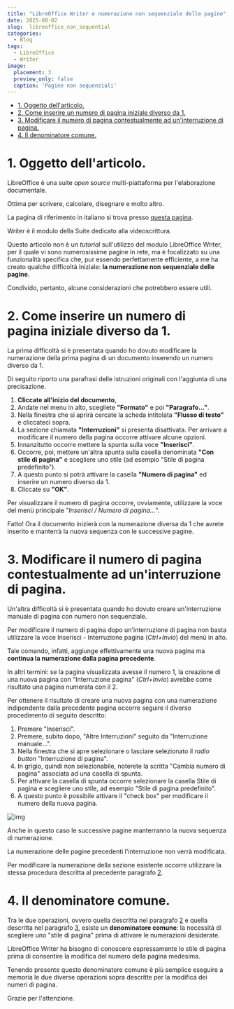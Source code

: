 ```yaml
---
title: "LibreOffice Writer e numerazione non sequenziale delle pagine"
date: 2025-08-02
slug:  libreoffice_non_sequential
categories:
  - Blog
tags:
  - LibreOffice
  - Writer
image:
  placement: 3
  preview_only: false 
  caption: 'Pagine non sequenziali'
---
```



- [1. Oggetto dell'articolo.](#1-oggetto-dellarticolo)
- [2. Come inserire un numero di pagina iniziale diverso da 1.](#2-come-inserire-un-numero-di-pagina-iniziale-diverso-da-1)
- [3. Modificare il numero di pagina contestualmente ad un'interruzione di pagina.](#3-modificare-il-numero-di-pagina-contestualmente-ad-uninterruzione-di-pagina)
- [4. Il denominatore comune.](#4-il-denominatore-comune)


# 1. Oggetto dell'articolo.

LibreOffice è una suite  *open source* multi-piattaforma per l'elaborazione documentale.

Ottima per  scrivere, calcolare, disegnare e molto altro. 

La pagina di riferimento in italiano si trova presso  [questa pagina](https://it.libreoffice.org/).

Writer è il modulo della Suite dedicato alla videoscrittura.

Questo articolo non è un *tutorial* sull'utilizzo del modulo LibreOffice  Writer,  per il quale vi sono numerosissime pagine in rete, ma è focalizzato su una funzionalità specifica che, pur essendo perfettamente  efficiente, a me ha creato qualche difficoltà iniziale: **la numerazione non sequenziale delle pagine**.

Condivido, pertanto, alcune considerazioni che potrebbero essere utili.


# 2. Come inserire un numero di pagina iniziale diverso da 1.

La prima difficoltà si è presentata quando  ho dovuto modificare la numerazione della prima pagina di un documento inserendo  un numero diverso da 1.

Di seguito riporto una parafrasi delle istruzioni originali con l'aggiunta di  una precisazione.

1.  ****Cliccate all'inizio del  documento****,
2.  Andate nel menu in alto, scegliete ****"Formato"**** e poi ****"Paragrafo&#x2026;"****.
3.  Nella finestra che si aprirà cercate  la scheda intitolata ****"Flusso di testo"**** e cliccateci sopra.
4.  La sezione chiamata ****"Interruzioni"**** si presenta disattivata. Per arrivare a modificare il numero della pagina occorre attivare alcune opzioni.
5.  Innanzitutto occorre mettere la  spunta sulla voce  ****"Inserisci"****.
6.  Occorre, poi, mettere un'altra spunta sulla casella denominata  ****"Con stile di pagina"**** e scegliere uno stile (ad esempio "Stile di pagina predefinito").
7.  A questo punto si potrà attivare la casella  ****"Numero di pagina"****  ed inserire un numero  diverso da 1.
8.  Cliccate su ****"OK"****.

Per visualizzare il numero di pagina occorre, ovviamente, utilizzare la voce del menù principale "*Inserisci / Numero di pagina&#x2026;*".

Fatto! Ora il documento inizierà con la numerazione diversa da 1 che avrete  inserito e manterrà la nuova sequenza con le successive pagine.


# 3. Modificare il numero di pagina contestualmente ad un'interruzione di pagina.

Un'altra  difficoltà si è presentata quando ho dovuto creare un'interruzione manuale di pagina con numero non sequenziale.

Per modificare il numero di pagina dopo un'interruzione di pagina non basta utilizzare la voce Inserisci - Interruzione pagina (*Ctrl+Invio*)  del menù in alto.

Tale comando, infatti, aggiunge effettivamente una nuova pagina ma **continua la numerazione dalla pagina precedente**.

In altri termini: se la pagina visualizzata avesse il numero 1, la creazione di una nuova pagina con "Interruzione pagina" (*Ctrl+Invio*) avrebbe come risultato una pagina numerata con il 2.

Per ottenere il risultato di creare una nuova pagina con una numerazione indipendente dalla precedente pagina occorre seguire il diverso procedimento di seguito descritto:

1.  Premere "Inserisci".
2.  Premere, subito dopo, "Altre Interruzioni" seguito da "Interruzione manuale&#x2026;".
3.  Nella finestra che si apre selezionare o lasciare selezionato il *radio button* "Interruzione di pagina".
4.  In grigio, quindi non selezionabile, noterete la scritta "Cambia numero di pagina" associata ad una casella di spunta.
5.  Per attivare la casella di spunta occorre  selezionare la casella  Stile di pagina e scegliere uno stile, ad esempio "Stile di pagina predefinito".
6.  A questo punto è possibile attivare il "check box" per  modificare il numero  della  nuova pagina.

![img](./insert_break_writer_it.png)

Anche in questo caso le successive pagine manterranno la nuova sequenza di numerazione.

La numerazione delle pagine precedenti l'interruzione non verrà modificata.

Per modificare la numerazione della sezione esistente occorre utilizzare la stessa procedura descritta al precedente paragrafo [2](#2-come-inserire-un-numero-di-pagina-iniziale-diverso-da-1).


# 4. Il denominatore comune.

Tra le due operazioni, ovvero quella descritta nel paragrafo [2](#2-come-inserire-un-numero-di-pagina-iniziale-diverso-da-1) e quella descritta nel paragrafo [3](#3-modificare-il-numero-di-pagina-contestualmente-ad-uninterruzione-di-pagina),   esiste un **denominatore comune**:   la necessità di scegliere uno "stile di pagina" prima di attivare le numerazioni desiderate.

LibreOffice Writer ha bisogno di conoscere espressamente lo stile di pagina prima di consentire la modifica del numero della pagina medesima.

Tenendo presente questo denominatore comune è più semplice eseguire a memoria le due diverse operazioni sopra descritte per la modifica dei numeri di pagina.

Grazie per l'attenzione.


